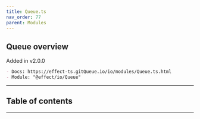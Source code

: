 ```yaml
---
title: Queue.ts
nav_order: 77
parent: Modules
---
```


## Queue overview

Added in v2.0.0

```md
- Docs: https://effect-ts.gitQueue.io/io/modules/Queue.ts.html
- Module: "@effect/io/Queue"
```

---

<h2 class="text-delta">Table of contents</h2>

---

